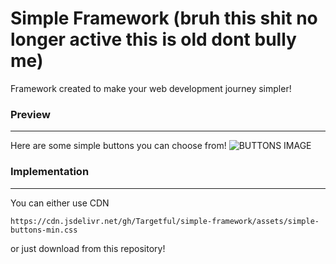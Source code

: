 # Simple Framework (bruh this shit no longer active this is old dont bully me)

Framework created to make your web development journey simpler!

### Preview
---
Here are some simple buttons you can choose from!
![BUTTONS IMAGE](https://i.imgur.com/CSmrHFf.png)

### Implementation
---
You can either use CDN
```
https://cdn.jsdelivr.net/gh/Targetful/simple-framework/assets/simple-buttons-min.css
```
or just download from this repository!
